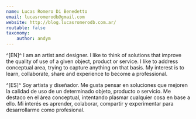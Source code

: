 ```yaml
---
name: Lucas Romero Di Benedetto
email: lucasromerodb@gmail.com
website: http://blog.lucasromerodb.com.ar/
routable: false
taxonomy:
    author: andym
---
```

^[EN]^
I am an artist and designer. I like to think of solutions that improve the quality of use of a given object, product or service. I like to address conceptual area, trying to capture anything on that basis. My interest is to learn, collaborate, share and experience to become a professional.

^[ES]^
Soy artista y diseñador. Me gusta pensar en soluciones que mejoren la calidad de uso de un determinado objeto, producto o servicio. Me destaco en el área conceptual, intentando plasmar cualquier cosa en base a ello. Mi interés es aprender, colaborar, compartir y experimentar para desarrollarme como profesional.